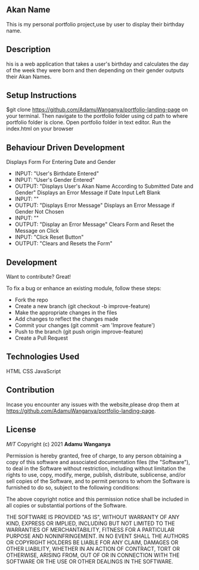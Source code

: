 ## Akan Name
This is my personal portfolio project,use by user to display their birthday name.

## Description
his is a web application that takes a user's birthday and calculates the day of the week they were born and then depending on their gender outputs their Akan Names.


## Setup Instructions
$git clone https://github.com/AdamuWanganya/portfolio-landing-page on your terminal.
Then navigate to the portfolio folder using cd path to where portfolio folder is clone.
Open portfolio folder in text editor.
Run the index.html on your browser

## Behaviour Driven Development

 Displays Form For Entering Date and Gender
   - INPUT: "User's Birthdate Entered"
   - INPUT: "User's Gender Entered"
   - OUTPUT: "Displays User's Akan Name According to Submitted Date and Gender"
 Displays an Error Message if Date Input Left Blank
   - INPUT: ""
   - OUTPUT: "Displays Error Message"
 Displays an Error Message if Gender Not Chosen
   - INPUT: "" 
   - OUTPUT: "Display an Error Message" 
 Clears Form and Reset the Message on Click
   - INPUT: "Click Reset Button" 
   - OUTPUT: "Clears and Resets the Form"

## Development
Want to contribute? Great!

To fix a bug or enhance an existing module, follow these steps:
- Fork the repo
- Create a new branch (git checkout -b improve-feature)
- Make the appropriate changes in the files
- Add changes to reflect the changes made
- Commit your changes (git commit -am 'Improve feature')
- Push to the branch (git push origin improve-feature)
- Create a Pull Request

## Technologies Used
HTML
CSS
JavaScript

## Contribution
Incase you encounter any issues with the website,please drop them at https://github.com/AdamuWanganya/portfolio-landing-page.

## License
*MIT*
 Copyright (c) 2021 **Adamu Wanganya**

Permission is hereby granted, free of charge, to any person obtaining a copy of this software and associated documentation files (the "Software"), to deal in the Software without restriction, including without limitation the rights to use, copy, modify, merge, publish, distribute, sublicense, and/or sell copies of the Software, and to permit persons to whom the Software is furnished to do so, subject to the following conditions:

The above copyright notice and this permission notice shall be included in all copies or substantial portions of the Software.

THE SOFTWARE IS PROVIDED "AS IS", WITHOUT WARRANTY OF ANY KIND, EXPRESS OR IMPLIED, INCLUDING BUT NOT LIMITED TO THE WARRANTIES OF MERCHANTABILITY, FITNESS FOR A PARTICULAR PURPOSE AND NONINFRINGEMENT. IN NO EVENT SHALL THE AUTHORS OR COPYRIGHT HOLDERS BE LIABLE FOR ANY CLAIM, DAMAGES OR OTHER LIABILITY, WHETHER IN AN ACTION OF CONTRACT, TORT OR OTHERWISE, ARISING FROM, OUT OF OR IN CONNECTION WITH THE SOFTWARE OR THE USE OR OTHER DEALINGS IN THE SOFTWARE.